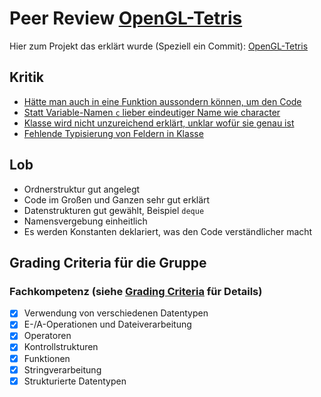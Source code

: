 # Peer Review [OpenGL-Tetris](https://github.com/rpfaeffle/DHBW-Programming-1-Final-Project/tree/4e842d232aa8329d2fd0aef77d4971139f525973)

Hier zum Projekt das erklärt wurde (Speziell ein Commit): [OpenGL-Tetris](https://github.com/rpfaeffle/DHBW-Programming-1-Final-Project/tree/4e842d232aa8329d2fd0aef77d4971139f525973)

## Kritik
- [Hätte man auch in eine Funktion aussondern können, um den Code ](https://github.com/rpfaeffle/DHBW-Programming-1-Final-Project/blob/4e842d232aa8329d2fd0aef77d4971139f525973/src/core/font.py#L44)
- [Statt Variable-Namen `c` lieber eindeutiger Name wie character](https://github.com/rpfaeffle/DHBW-Programming-1-Final-Project/blob/4e842d232aa8329d2fd0aef77d4971139f525973/src/core/font.py#L65)
- [Klasse wird nicht unzureichend erklärt, unklar wofür sie genau ist](https://github.com/rpfaeffle/DHBW-Programming-1-Final-Project/blob/4e842d232aa8329d2fd0aef77d4971139f525973/src/components/shape.py#L11)
- [Fehlende Typisierung von Feldern in Klasse](https://github.com/rpfaeffle/DHBW-Programming-1-Final-Project/blob/4e842d232aa8329d2fd0aef77d4971139f525973/src/core/application.py#L13)
## Lob
- Ordnerstruktur gut angelegt
- Code im Großen und Ganzen sehr gut erklärt
- Datenstrukturen gut gewählt, Beispiel `deque`
- Namensvergebung einheitlich
- Es werden Konstanten deklariert, was den Code verständlicher macht

## Grading Criteria für die Gruppe

### Fachkompetenz (siehe [Grading Criteria](https://github.com/rpfaeffle/DHBW-Programming-1-Final-Project/blob/main/GRADING_CRITERIA.md) für Details)

- [x] Verwendung von verschiedenen Datentypen
- [x] E-/A-Operationen und Dateiverarbeitung
- [x] Operatoren
- [x] Kontrollstrukturen
- [x] Funktionen
- [x] Stringverarbeitung
- [x] Strukturierte Datentypen